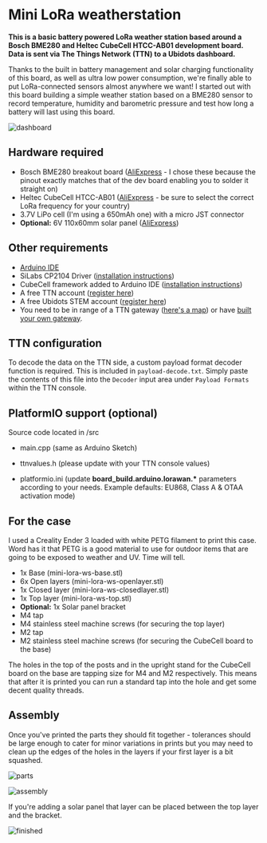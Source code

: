 # Mini LoRa weatherstation

**This is a basic battery powered LoRa weather station based around a Bosch BME280 and Heltec CubeCell HTCC-AB01 development board. Data is sent via The Things Network (TTN) to a Ubidots dashboard.**

Thanks to the built in battery management and solar charging functionality of this board, as well as ultra low power consumption, we're finally able to put LoRa-connected sensors almost anywhere we want! I started out with this board building a simple weather station based on a BME280 sensor to record temperature, humidity and barometric pressure and test how long a battery will last using this board.

![dashboard](https://raw.githubusercontent.com/chrisys/mini-lora-weatherstation/main/assets/dashboard.png)

## Hardware required
* Bosch BME280 breakout board ([AliExpress](https://www.aliexpress.com/item/32849462236.html) - I chose these because the pinout exactly matches that of the dev board enabling you to solder it straight on)
* Heltec CubeCell HTCC-AB01 ([AliExpress](https://www.aliexpress.com/item/4000200371092.html) - be sure to select the correct LoRa frequency for your country)
* 3.7V LiPo cell (I'm using a 650mAh one) with a micro JST connector
* **Optional:** 6V 110x60mm solar panel ([AliExpress](https://www.aliexpress.com/item/1851948.html))

## Other requirements
* [Arduino IDE](https://www.arduino.cc/en/main/software)
* SiLabs CP2104 Driver ([installation instructions](https://heltec-automation-docs.readthedocs.io/en/latest/general/establish_serial_connection.html))
* CubeCell framework added to Arduino IDE ([installation instructions](https://heltec-automation-docs.readthedocs.io/en/latest/cubecell/quick_start.html))
* A free TTN account ([register here](https://account.thethingsnetwork.org/register))
* A free Ubidots STEM account ([register here](https://ubidots.com/stem/))
* You need to be in range of a TTN gateway ([here's a map](https://www.thethingsnetwork.org/map)) or have [built your own gateway](https://www.balena.io/blog/build-a-ttn-lora-gateway-with-balenafin-and-balenacloud/).

## TTN configuration
To decode the data on the TTN side, a custom payload format decoder function is required. This is included in `payload-decode.txt`. Simply paste the contents of this file into the `Decoder` input area under `Payload Formats` within the TTN console.

## PlatformIO support (optional)

Source code located in /src
* main.cpp (same as Arduino Sketch)
* ttnvalues.h (please update with your TTN console values)

* platformio.ini (update __board_build.arduino.lorawan.*__ parameters according to your needs. Example defaults: EU868, Class A & OTAA activation mode)

## For the case

I used a Creality Ender 3 loaded with white PETG filament to print this case. Word has it that PETG is a good material to use for outdoor items that are going to be exposed to weather and UV. Time will tell.

* 1x Base (mini-lora-ws-base.stl)
* 6x Open layers (mini-lora-ws-openlayer.stl)
* 1x Closed layer (mini-lora-ws-closedlayer.stl)
* 1x Top layer (mini-lora-ws-top.stl)
* **Optional:** 1x Solar panel bracket
* M4 tap
* M4 stainless steel machine screws (for securing the top layer)
* M2 tap
* M2 stainless steel machine screws (for securing the CubeCell board to the base)

The holes in the top of the posts and in the upright stand for the CubeCell board on the base are tapping size for M4 and M2 respectively. This means that after it is printed you can run a standard tap into the hole and get some decent quality threads.

## Assembly

Once you've printed the parts they should fit together - tolerances should be large enough to cater for minor variations in prints but you may need to clean up the edges of the holes in the layers if your first layer is a bit squashed.

![parts](https://raw.githubusercontent.com/chrisys/mini-lora-weatherstation/main/assets/parts.png)

![assembly](https://raw.githubusercontent.com/chrisys/mini-lora-weatherstation/main/assets/assembly.png)

If you're adding a solar panel that layer can be placed between the top layer and the bracket.

![finished](https://raw.githubusercontent.com/chrisys/mini-lora-weatherstation/main/assets/finished.jpg)
